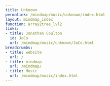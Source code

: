 ```yaml
---
title: Unknown
permalink: /mindmap/music/unknown/index.html
layout: mindmap_index
function: array2tree_lvl2
links:
- title: Jonathan Coulton
  id: JoCo
  url: /mindmap/music/unknown/JoCo.html
breadcrumbs:
- title: website
  url: /
- title: mindmap
  url: /mindmap/
- title: Music
  url: /mindmap/music/index.html
---
```

